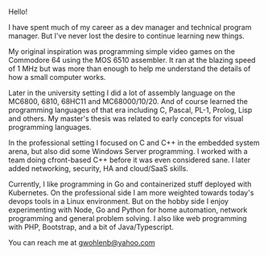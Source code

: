 Hello!

I have spent much of my career as a dev manager and technical program manager. But I've never lost the desire to continue learning new things.

My original inspiration was programming simple video games on the Commodore 64 using the MOS 6510 assembler. It ran at the blazing speed of 1 MHz but was more than enough to help me understand the details of how a small computer works.

Later in the university setting I did a lot of assembly language on the MC6800, 6810, 68HC11 and MC68000/10/20. And of course learned the programming languages of that era including C, Pascal, PL-1, Prolog, Lisp and others. My master's thesis was related to early concepts for visual programming languages.

In the professional setting I focused on C and C++ in the embedded system arena, but also did some Windows Server programming. I worked with a team doing cfront-based C++ before it was even considered sane. I later added networking, security, HA and cloud/SaaS skills.

Currently, I like programming in Go and containerized stuff deployed with Kubernetes. On the professional side I am more weighted towards today's devops tools in a Linux environment. But on the hobby side I enjoy experimenting with Node, Go and Python for home automation, network programming and general problem solving. I also like web programming with PHP, Bootstrap, and a bit of Java/Typescript.

You can reach me at gwohlenb@yahoo.com
